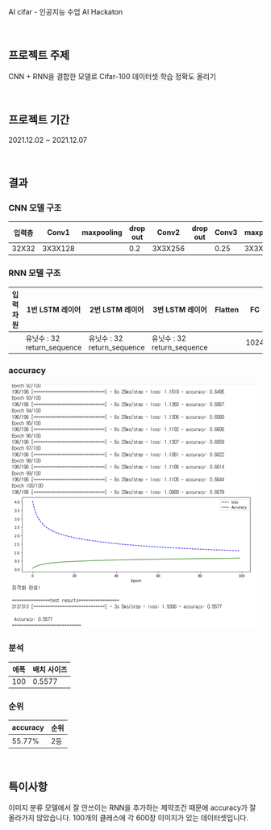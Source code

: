 AI cifar - 인공지능 수업 AI Hackaton

<br>

## 프로젝트 주제
CNN + RNN을 결합한 모델로 Cifar-100 데이터셋 학습 정확도 올리기

<br>
  
## 프로젝트 기간
2021.12.02 ~ 2021.12.07

<br>
  
## 결과

### CNN 모델 구조
| 입력층 | Conv1 | maxpooling | drop out | Conv2 | drop out | Conv3 | maxpooling | drop out | Conv4 |
| -- | -- | -- | -- | -- | -- | -- | -- | -- | -- |
| 32X32 | 3X3X128 | | 0.2 | 3X3X256 | | 0.25 | 3X3X512 | | 0.6 | 3X3X16 |

### RNN 모델 구조
| 입력차원  | 1번 LSTM 레이어 | 2번 LSTM 레이어 | 3번 LSTM 레이어 | Flatten | FC | drop out | FC |
| -- | -- | -- | -- | -- | -- | -- | -- |
| | 유닛수 : 32 return_sequence | 유닛수 : 32 return_sequence | 유닛수 : 32 return_sequence | | 1024 | 0.6 | 100 |

### accuracy
![accuracy](img/accuracy.png)

### 분석
| 에폭 | 배치 사이즈 |
| -- | -- |
| 100 | 0.5577 |

### 순위
| accuracy | 순위 |
| -- | -- |
| 55.77% | 2등 |

<br>
  
## 특이사항
이미지 분류 모델에서 잘 안쓰이는 RNN을 추가하는 제약조건 때문에 accuracy가 잘 올라가지 않았습니다. 100개의 클래스에 각 600장 이미지가 있는 데이터셋입니다.